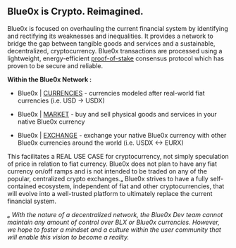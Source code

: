 ## **Blue0x is Crypto. Reimagined.** ##

Blue0x is focused on overhauling the current financial system by identifying and rectifying its weaknesses and inequalities.  It provides a network to bridge the gap between tangible goods and services and a sustainable, decentralized, cryptocurrency. Blue0x transactions are processed using a lightweight, energy-efficient [proof-of-stake](https://en.wikipedia.org/wiki/Proof_of_stake) consensus protocol which has proven to be secure and reliable. 


**Within the Blue0x Network :**

* Blue0x | [CURRENCIES](currencies.md) - currencies modeled after real-world fiat currencies (i.e. USD -> USDX)

* Blue0x | [MARKET](marketplace.md) - buy and sell physical goods and services in your native Blue0x currency

* Blue0x | [EXCHANGE](exchange.md) - exchange your native Blue0x currency with other Blue0x currencies around the world (i.e. USDX <-> EURX)

This facilitates a REAL USE CASE for cryptocurrency, not simply speculation of price in relation to fiat currency.  Blue0x does not plan to have any fiat currency on/off ramps and is not intended to be traded on any of the popular, centralized crypto exchanges.ₐ   Blue0x strives to have a fully self-contained ecosystem, independent of fiat and other cryptocurrencies, that will evolve into a well-trusted platform to ultimately replace the current financial system.


*ₐ With the nature of a decentralized network, the Blue0x Dev team cannot maintain any amount of control over BLX or Blue0x currencies.  However, we hope to foster a mindset and a culture within the user community that will enable this vision to become a reality.* 

